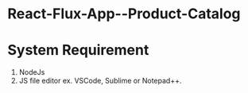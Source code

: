 # React-Flux-App--Product-Catalog

# System Requirement
1. NodeJs
2. JS file editor ex. VSCode, Sublime or Notepad++.

